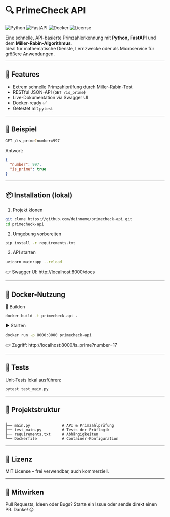 # 🔍 PrimeCheck API

![Python](https://img.shields.io/badge/Python-3.11-blue)
![FastAPI](https://img.shields.io/badge/FastAPI-💨-green)
![Docker](https://img.shields.io/badge/Docker-ready-blue)
![License](https://img.shields.io/github/license/yourname/primecheck-api)

Eine schnelle, API-basierte Primzahlerkennung mit **Python**, **FastAPI** und dem **Miller-Rabin-Algorithmus**.  
Ideal für mathematische Dienste, Lernzwecke oder als Microservice für größere Anwendungen.

---

## 🚀 Features

- Extrem schnelle Primzahlprüfung durch Miller-Rabin-Test
- RESTful JSON-API (`GET /is_prime`)
- Live-Dokumentation via Swagger UI
- Docker-ready ✅
- Getestet mit `pytest`

---

## 🧪 Beispiel

```bash
GET /is_prime?number=997
```

Antwort:
```json
{
  "number": 997,
  "is_prime": true
}
```

---

## 📦 Installation (lokal)

1. Projekt klonen
```bash
git clone https://github.com/deinname/primecheck-api.git
cd primecheck-api
```
2. Umgebung vorbereiten
```bash
pip install -r requirements.txt
```
3. API starten
```bash
uvicorn main:app --reload
```
👉 Swagger UI: http://localhost:8000/docs

---

## 🐳 Docker-Nutzung

🔧 Builden
```bash
docker build -t primecheck-api .
```
▶️ Starten
```bash
docker run -p 8000:8000 primecheck-api
```
👉 Zugriff: http://localhost:8000/is_prime?number=17

---

## 🧪 Tests

Unit-Tests lokal ausführen:
```bash
pytest test_main.py
```

---

## 📁 Projektstruktur
```
.
├── main.py              # API & Primzahlprüfung
├── test_main.py         # Tests der Prüflogik
├── requirements.txt     # Abhängigkeiten
└── Dockerfile           # Container-Konfiguration
```

---

## 📜 Lizenz

MIT License – frei verwendbar, auch kommerziell.

---

## 🤝 Mitwirken
Pull Requests, Ideen oder Bugs?
Starte ein Issue oder sende direkt einen PR. Danke! 😊
